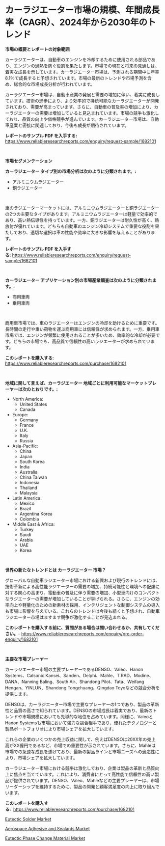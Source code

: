 <p><h1>カーラジエーター市場の規模、年間成長率（CAGR）、2024年から2030年のトレンド</h1></p><p><strong>市場の概要とレポートの対象範囲</strong></p>
<p><p>カーラジエーターは、自動車のエンジンを冷却するために使用される部品であり、エンジンの過熱を防ぐ役割を果たします。市場での現在と将来の見通しは、着実な成長を示しています。カーラジエーター市場は、予測される期間中に年率8.1％で成長すると予想されています。市場の最新のトレンドや市場予測を含め、総合的な市場成長分析が行われています。</p><p>カーラジエーター市場は、自動車産業の発展と需要の増加に伴い、着実に成長しています。技術の進歩により、より効率的で持続可能なカーラジエーターが開発されており、需要が高まっています。さらに、自動車の普及率の増加により、カーラジエーターの需要は増加していると見込まれています。市場の競争も激化しており、品質の向上や価格競争が進んでいます。カーラジエーター市場は、自動車産業と密接に関連しており、今後も成長が期待されています。</p></p>
<p><strong>レポートのサンプル PDF を入手する:</strong> <a href="https://www.reliableresearchreports.com/enquiry/request-sample/1682101">https://www.reliableresearchreports.com/enquiry/request-sample/1682101</a></p>
<p>&nbsp;</p>
<p><strong>市場セグメンテーション</strong></p>
<p><strong>カーラジエーター タイプ別の市場分析は次のように分類されます。:</strong></p>
<p><ul><li>アルミニウムラジエーター</li><li>銅ラジエーター</li></ul></p>
<p>&nbsp;</p>
<p><p>車のラジエーターマーケットには、アルミニウムラジエーターと銅ラジエーターの2つの主要なタイプがあります。アルミニウムラジエーターは軽量で効率的であり、高い熱伝導性を持っています。一方、銅ラジエーターは耐久性が高く、熱放射が優れています。どちらも自動車のエンジン冷却システムで重要な役割を果たしており、適切な選択は車の性能や効率に大きな影響を与えることがあります。</p></p>
<p><strong>レポートのサンプル PDF を入手する:</strong>&nbsp;<a href="https://www.reliableresearchreports.com/enquiry/request-sample/1682101">https://www.reliableresearchreports.com/enquiry/request-sample/1682101</a></p>
<p>&nbsp;</p>
<p><strong> カーラジエーター アプリケーション別の市場産業調査は次のように分類されます。:</strong></p>
<p><ul><li>商用車両</li><li>乗用車両</li></ul></p>
<p>&nbsp;</p>
<p><p>商用車市場では、車のラジエーターはエンジンの冷却を助けるために重要です。長時間の走行や重い荷物を運ぶ商用車には信頼性が求められます。一方、乗用車市場では、エンジンが頻繁に使用されることが多いため、効率的な冷却が必要です。どちらの市場でも、高品質で信頼性の高いラジエーターが求められています。</p></p>
<p><strong>このレポートを購入する:</strong>&nbsp; <a href="https://www.reliableresearchreports.com/purchase/1682101">https://www.reliableresearchreports.com/purchase/1682101</a></p>
<p>&nbsp;</p>
<p><strong>地域に関して言えば、カーラジエーター 地域ごとに利用可能なマーケットプレーヤーは次のとおりです。:</strong></p>
<p><ul>
    <li>
        North America:
        <ul>
            <li>United States</li>
            <li>Canada</li>
        </ul>
    </li>
    <li>
        Europe:
        <ul>
            <li>Germany</li>
            <li>France</li>
            <li>U.K.</li>
            <li>Italy</li>
            <li>Russia</li>
        </ul>
    </li>
    <li>
        Asia-Pacific:
        <ul>
            <li>China</li>
            <li>Japan</li>
            <li>South Korea</li>
            <li>India</li>
            <li>Australia</li>
            <li>China Taiwan</li>
            <li>Indonesia</li>
            <li>Thailand</li>
            <li>Malaysia</li>
        </ul>
    </li>
    <li>
        Latin America:
        <ul>
            <li>Mexico</li>
            <li>Brazil</li>
            <li>Argentina Korea</li>
            <li>Colombia</li>
        </ul>
    </li>
    <li>
        Middle East & Africa:
        <ul>
            <li>Turkey</li>
            <li>Saudi</li>
            <li>Arabia</li>
            <li>UAE</li>
            <li>Korea</li>
        </ul>
    </li>
    </ul></p>
<p>&nbsp;</p>
<p><strong>世界の新たなトレンドとは カーラジエーター 市場？</strong></p>
<p><p>グローバルな自動車ラジエーター市場における新興および現行のトレンドには、技術革新による高性能ラジエーターの需要の増加、持続可能性と環境への配慮に対する関心の高まり、電動車の普及に伴う需要の増加、小型車向けのコンパクトなラジエーターの需要が増加していることが挙げられる。さらに、エンジンの効率向上や軽量化のための新素材の採用、インテリジェントな制御システムの導入も市場に影響を与えている。これらのトレンドは今後も続くと予想され、自動車ラジエーター市場はますます競争が激化することが見込まれる。</p></p>
<p><strong>このレポートを購入する前に、質問がある場合は問い合わせるか、共有してください。</strong>- <a href="https://www.reliableresearchreports.com/enquiry/pre-order-enquiry/1682101">https://www.reliableresearchreports.com/enquiry/pre-order-enquiry/1682101</a></p>
<p>&nbsp;</p>
<p><strong>主要な市場プレーヤー</strong></p>
<p><p>カーラジエーター市場の主要プレーヤーであるDENSO、Valeo、Hanon Systems、Calsonic Kansei、Sanden、Delphi、Mahle、T.RAD、Modine、DANA、Nanning Baling、South Air、Shandong Pilot、Tata、Weifang Hengan、YINLUN、Shandong Tongchuang、Qingdao Toyoなどの競合分析を提供します。</p><p>DENSOは、カーラジエーター市場で主要なプレーヤーの1つであり、製品の革新性と品質の高さで知られています。DENSOの市場成長は着実であり、最新のトレンドや市場規模においても先導的な地位を占めています。同様に、ValeoとHanon Systemsも市場において強力な競合相手であり、優れたテクノロジーと製品ポートフォリオにより市場シェアを拡大しています。</p><p>これらの企業のいくつかの売上収益に関して、例えばDENSOは20XX年の売上高がXX億円であるなど、市場での重要性が示されています。さらに、Mahleは市場での急速な成長を遂げており、最新の製品ラインと市場ニーズへの適応性により、市場シェアを拡大しています。</p><p>カーラジエーター市場における競争は激化しており、企業は製品の革新と品質向上に焦点を当てています。これにより、消費者にとって高性能で信頼性の高い製品が提供されています。DENSO、Valeo、Mahleなどの主要プレーヤーは、市場リーダーシップを維持するために、製品の開発と顧客満足度の向上に取り組んでいます。</p></p>
<p><strong>このレポートを購入する:</strong>&nbsp;&nbsp;<a href="https://www.reliableresearchreports.com/purchase/1682101">https://www.reliableresearchreports.com/purchase/1682101</a></p>
<p><p><a href="https://github.com/pgtimber/Market-Research-Report-List-1/blob/main/eutectic-solder-market.md">Eutectic Solder Market</a></p><p><a href="https://github.com/markusgodoy/Market-Research-Report-List-2/blob/main/aerospace-adhesive-and-sealants-market.md">Aerospace Adhesive and Sealants Market</a></p><p><a href="https://github.com/arionmp/Market-Research-Report-List-2/blob/main/eutectic-phase-change-material-market.md">Eutectic Phase Change Material Market</a></p></p>
